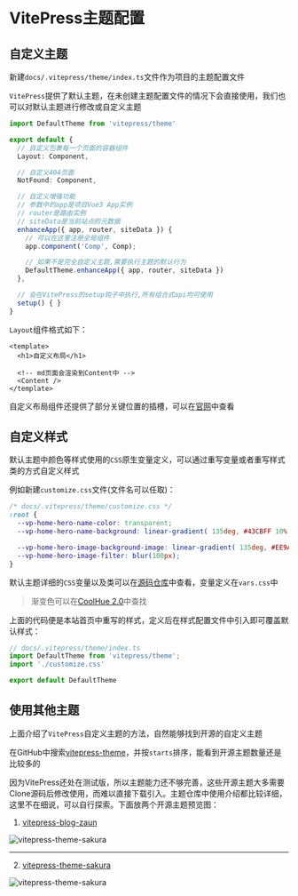 # VitePress主题配置

## 自定义主题

新建`docs/.vitepress/theme/index.ts`文件作为项目的主题配置文件

`VitePress`提供了默认主题，在未创建主题配置文件的情况下会直接使用，我们也可以对默认主题进行修改或自定义主题

```ts
import DefaultTheme from 'vitepress/theme'

export default {
  // 自定义包裹每一个页面的容器组件
  Layout: Component,

  // 自定义404页面
  NotFound: Component,

  // 自定义增强功能
  // 参数中的app是项目Vue3 App实例
  // router是路由实例
  // siteData是当前站点的元数据
  enhanceApp({ app, router, siteData }) {
    // 可以在这里注册全局组件
    app.component('Comp', Comp);

    // 如果不是完全自定义主题,需要执行主题的默认行为
    DefaultTheme.enhanceApp({ app, router, siteData })
  },

  // 会在VitePress的setup钩子中执行,所有组合式api均可使用
  setup() { }
}
```

`Layout`组件格式如下：

```vue
<template>
  <h1>自定义布局</h1>

  <!-- md页面会渲染到Content中 -->
  <Content />
</template>
```

自定义布局组件还提供了部分关键位置的插槽，可以在[官网](https://vitepress.vuejs.org/guide/theme-introduction#extending-the-default-theme)中查看

## 自定义样式

默认主题中颜色等样式使用的`CSS`原生变量定义，可以通过重写变量或者重写样式类的方式自定义样式

例如新建`customize.css`文件(文件名可以任取)：

```css
/* docs/.vitepress/theme/customize.css */
:root {
  --vp-home-hero-name-color: transparent;
  --vp-home-hero-name-background: linear-gradient( 135deg, #43CBFF 10%, #9708CC 100%);

  --vp-home-hero-image-background-image: linear-gradient( 135deg, #EE9AE5 10%, #5961F9 100%);
  --vp-home-hero-image-filter: blur(100px);
}

```

默认主题详细的`CSS`变量以及类可以在[源码仓库](https://github.com/vuejs/vitepress/tree/main/src/client/theme-default/styles)中查看，变量定义在`vars.css`中

> 渐变色可以在[CoolHue 2.0](https://webkul.github.io/coolhue/)中查找

上面的代码便是本站首页中重写的样式，定义后在样式配置文件中引入即可覆盖默认样式：

```ts
// docs/.vitepress/theme/index.ts
import DefaultTheme from 'vitepress/theme';
import './customize.css'

export default DefaultTheme
```

## 使用其他主题

上面介绍了`VitePress`自定义主题的方法，自然能够找到开源的自定义主题

在GitHub中搜索[vitepress-theme](https://github.com/search?o=desc&q=vitepress-theme&s=stars&type=Repositories)，并按`starts`排序，能看到开源主题数量还是比较多的

因为VitePress还处在测试版，所以主题能力还不够完善，这些开源主题大多需要Clone源码后修改使用，而难以直接下载引入。主题仓库中使用介绍都比较详细，这里不在细说，可以自行探索。下面放两个开源主题预览图：

1. [vitepress-blog-zaun](https://github.com/clark-cui/vitepress-blog-zaun)

![vitepress-theme-sakura](/images/工具系列/VitePress主题配置-1.png)

<hr />

2. [vitepress-theme-sakura](https://github.com/flaribbit/vitepress-theme-sakura)

![vitepress-theme-sakura](/images/工具系列/VitePress主题配置-2.webp)
